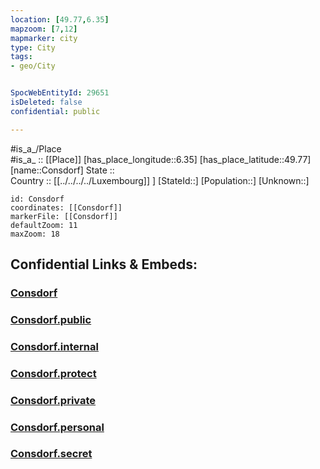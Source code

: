 ```yaml
---
location: [49.77,6.35] 
mapzoom: [7,12] 
mapmarker: city 
type: City
tags:
- geo/City


SpocWebEntityId: 29651
isDeleted: false
confidential: public

---
```

#is_a_/Place  
#is_a_ :: [[Place]] 
[has_place_longitude::6.35] 
[has_place_latitude::49.77] 
[name::Consdorf] 
State ::  
Country :: [[../../../../Luxembourg]] ] 
[StateId::] 
[Population::] 
[Unknown::] 


```leaflet
id: Consdorf
coordinates: [[Consdorf]] 
markerFile: [[Consdorf]] 
defaultZoom: 11 
maxZoom: 18
```


## Confidential Links & Embeds: 

### [Consdorf](/_Standards/Earth/Continent/Europe/Europe~West/Luxembourg/Districts~Luxembourg/Grevenmacher/City/Consdorf.md) 

### [Consdorf.public](/_public/Earth/Continent/Europe/Europe~West/Luxembourg/Districts~Luxembourg/Grevenmacher/City/Consdorf.public.md) 

### [Consdorf.internal](/_internal/Earth/Continent/Europe/Europe~West/Luxembourg/Districts~Luxembourg/Grevenmacher/City/Consdorf.internal.md) 

### [Consdorf.protect](/_protect/Earth/Continent/Europe/Europe~West/Luxembourg/Districts~Luxembourg/Grevenmacher/City/Consdorf.protect.md) 

### [Consdorf.private](/_private/Earth/Continent/Europe/Europe~West/Luxembourg/Districts~Luxembourg/Grevenmacher/City/Consdorf.private.md) 

### [Consdorf.personal](/_personal/Earth/Continent/Europe/Europe~West/Luxembourg/Districts~Luxembourg/Grevenmacher/City/Consdorf.personal.md) 

### [Consdorf.secret](/_secret/Earth/Continent/Europe/Europe~West/Luxembourg/Districts~Luxembourg/Grevenmacher/City/Consdorf.secret.md)

